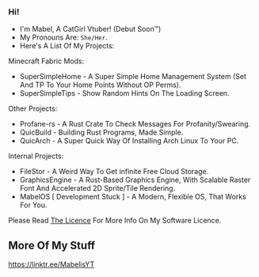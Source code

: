 ### Hi!

- I'm Mabel, A CatGirl Vtuber! (Debut Soon™)
- My Pronouns Are: `She/Her`.
- Here's A List Of My Projects:

Minecraft Fabric Mods:
  - SuperSimpleHome - A Super Simple Home Management System (Set And TP To Your Home Points Without OP Perms).
  - SuperSimpleTips - Show Random Hints On The Loading Screen.

Other Projects:
  - Profane-rs - A Rust Crate To Check Messages For Profanity/Swearing.
  - QuicBuild - Building Rust Programs, Made Simple.
  - QuicArch - A Super Quick Way Of Installing Arch Linux To Your PC.

Internal Projects:
  - FileStor - A Weird Way To Get infinite Free Cloud Storage.
  - GraphicsEngine - A Rust-Based Graphics Engine, With Scalable Raster Font And Accelerated 2D Sprite/Tile Rendering.
  - MabelOS [ Development Stuck ] - A Modern, Flexible OS, That Works For You.

Please Read <a href="https://github.com/MabelMedia-LLC/MCSPSL/">The Licence</a> For More Info On My Software Licence.

## More Of My Stuff
https://linktr.ee/MabelisYT
